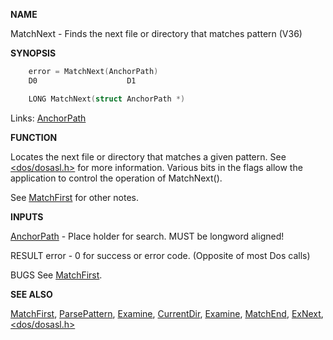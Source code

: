 
**NAME**

MatchNext - Finds the next file or directory that matches pattern (V36)

**SYNOPSIS**

```c
    error = MatchNext(AnchorPath)
    D0                    D1

    LONG MatchNext(struct AnchorPath *)

```
Links: [AnchorPath](_0070.md) 

**FUNCTION**

Locates the next file or directory that matches a given pattern.
See [&#060;dos/dosasl.h&#062;](_0070.md) for more information.  Various bits in the flags
allow the application to control the operation of MatchNext().

See [MatchFirst](MatchFirst.md) for other notes.

**INPUTS**

[AnchorPath](_0070.md) - Place holder for search.  MUST be longword aligned!

RESULT
error - 0 for success or error code.  (Opposite of most Dos calls)

BUGS
See [MatchFirst](MatchFirst.md).

**SEE ALSO**

[MatchFirst](MatchFirst.md), [ParsePattern](ParsePattern.md), [Examine](Examine.md), [CurrentDir](CurrentDir.md), [Examine](Examine.md),
[MatchEnd](MatchEnd.md), [ExNext](ExNext.md), [&#060;dos/dosasl.h&#062;](_0070.md)
